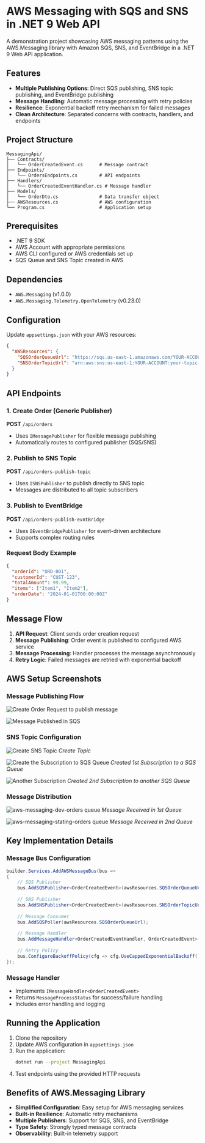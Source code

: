 # AWS Messaging with SQS and SNS in .NET 9 Web API

A demonstration project showcasing AWS messaging patterns using the AWS.Messaging library with Amazon SQS, SNS, and EventBridge in a .NET 9 Web API application.

## Features

- **Multiple Publishing Options**: Direct SQS publishing, SNS topic publishing, and EventBridge publishing
- **Message Handling**: Automatic message processing with retry policies
- **Resilience**: Exponential backoff retry mechanism for failed messages
- **Clean Architecture**: Separated concerns with contracts, handlers, and endpoints

## Project Structure

```
MessagingApi/
├── Contracts/
│   └── OrderCreatedEvent.cs      # Message contract
├── Endpoints/
│   └── OrdersEndpoints.cs        # API endpoints
├── Handlers/
│   └── OrderCreatedEventHandler.cs # Message handler
├── Models/
│   └── OrderDto.cs               # Data transfer object
├── AWSResources.cs               # AWS configuration
└── Program.cs                    # Application setup
```

## Prerequisites

- .NET 9 SDK
- AWS Account with appropriate permissions
- AWS CLI configured or AWS credentials set up
- SQS Queue and SNS Topic created in AWS

## Dependencies

- `AWS.Messaging` (v1.0.0)
- `AWS.Messaging.Telemetry.OpenTelemetry` (v0.23.0)

## Configuration

Update `appsettings.json` with your AWS resources:

```json
{
  "AWSResources": {
    "SQSOrderQueueUrl": "https://sqs.us-east-1.amazonaws.com/YOUR-ACCOUNT/your-queue-name",
    "SNSOrderTopicUrl": "arn:aws:sns:us-east-1:YOUR-ACCOUNT:your-topic-name"
  }
}
```

## API Endpoints

### 1. Create Order (Generic Publisher)
**POST** `/api/orders`
- Uses `IMessagePublisher` for flexible message publishing
- Automatically routes to configured publisher (SQS/SNS)

### 2. Publish to SNS Topic
**POST** `/api/orders-publish-topic`
- Uses `ISNSPublisher` to publish directly to SNS topic
- Messages are distributed to all topic subscribers

### 3. Publish to EventBridge
**POST** `/api/orders-publish-evntBridge`
- Uses `IEventBridgePublisher` for event-driven architecture
- Supports complex routing rules

### Request Body Example
```json
{
  "orderId": "ORD-001",
  "customerId": "CUST-123",
  "totalAmount": 99.99,
  "items": ["Item1", "Item2"],
  "orderDate": "2024-01-01T00:00:00Z"
}
```

## Message Flow

1. **API Request**: Client sends order creation request
2. **Message Publishing**: Order event is published to configured AWS service
3. **Message Processing**: Handler processes the message asynchronously
4. **Retry Logic**: Failed messages are retried with exponential backoff

## AWS Setup Screenshots

### Message Publishing Flow
![Create Order Request to publish message](image.png)
  

![Message Published in SQS](image-1.png)

### SNS Topic Configuration
![Create SNS Topic](image-2.png)
*Create Topic*

![Create the Subscription to SQS Queue](image-3.png)
*Created 1st Subscription to a SQS Queue*

![Another Subscription](image-4.png)
*Created 2nd Subscription to another SQS Queue*

### Message Distribution
![aws-messaging-dev-orders queue](image-5.png)
*Message Received in 1st Queue*

![aws-messaging-stating-orders queue](image-6.png)
*Message Received in 2nd Queue*

## Key Implementation Details

### Message Bus Configuration
```csharp
builder.Services.AddAWSMessageBus(bus =>
{
    // SQS Publisher
    bus.AddSQSPublisher<OrderCreatedEvent>(awsResources.SQSOrderQueueUrl);
    
    // SNS Publisher
    bus.AddSNSPublisher<OrderCreatedEvent>(awsResources.SNSOrderTopicUrl);
    
    // Message Consumer
    bus.AddSQSPoller(awsResources.SQSOrderQueueUrl);
    
    // Message Handler
    bus.AddMessageHandler<OrderCreatedEventHandler, OrderCreatedEvent>();
    
    // Retry Policy
    bus.ConfigureBackoffPolicy(cfg => cfg.UseCappedExponentialBackoff());
});
```

### Message Handler
- Implements `IMessageHandler<OrderCreatedEvent>`
- Returns `MessageProcessStatus` for success/failure handling
- Includes error handling and logging

## Running the Application

1. Clone the repository
2. Update AWS configuration in `appsettings.json`
3. Run the application:
   ```bash
   dotnet run --project MessagingApi
   ```
4. Test endpoints using the provided HTTP requests

## Benefits of AWS.Messaging Library

- **Simplified Configuration**: Easy setup for AWS messaging services
- **Built-in Resilience**: Automatic retry mechanisms
- **Multiple Publishers**: Support for SQS, SNS, and EventBridge
- **Type Safety**: Strongly typed message contracts
- **Observability**: Built-in telemetry support